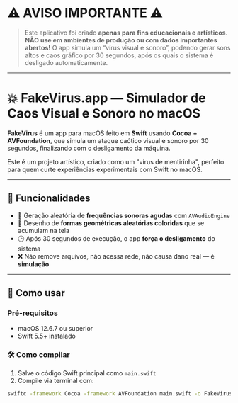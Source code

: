 # ⚠️ AVISO IMPORTANTE ⚠️

> Este aplicativo foi criado **apenas para fins educacionais e artísticos**.
> **NÃO use em ambientes de produção ou com dados importantes abertos!**
> O app simula um “vírus visual e sonoro”, podendo gerar sons altos e caos gráfico por 30 segundos, após os quais o sistema é desligado automaticamente.

---

# 💥 FakeVirus.app — Simulador de Caos Visual e Sonoro no macOS

**FakeVirus** é um app para macOS feito em **Swift** usando **Cocoa + AVFoundation**, que simula um ataque caótico visual e sonoro por 30 segundos, finalizando com o desligamento da máquina.

Este é um projeto artístico, criado como um "vírus de mentirinha", perfeito para quem curte experiências experimentais com Swift no macOS.

---

## 🎯 Funcionalidades

- 🎵 Geração aleatória de **frequências sonoras agudas** com `AVAudioEngine`
- 🧱 Desenho de **formas geométricas aleatórias coloridas** que se acumulam na tela
- 🕒 Após 30 segundos de execução, o app **força o desligamento** do sistema
- ❌ Não remove arquivos, não acessa rede, não causa dano real — é **simulação**

---

## 🔧 Como usar

### Pré-requisitos

- macOS 12.6.7 ou superior
- Swift 5.5+ instalado

### 🛠 Como compilar

1. Salve o código Swift principal como `main.swift`
2. Compile via terminal com:

```bash
swiftc -framework Cocoa -framework AVFoundation main.swift -o FakeVirus
